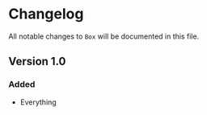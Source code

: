 # Changelog

All notable changes to `Box` will be documented in this file.

## Version 1.0

### Added
- Everything
